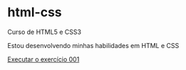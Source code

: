 # html-css
 Curso de HTML5 e CSS3

 Estou desenvolvendo minhas habilidades em HTML e CSS

<a href="https://Eduardo-Munhoz-Bucher.github.io/html-css/exercicios/ex001/index.html">Executar o exercício 001</a>